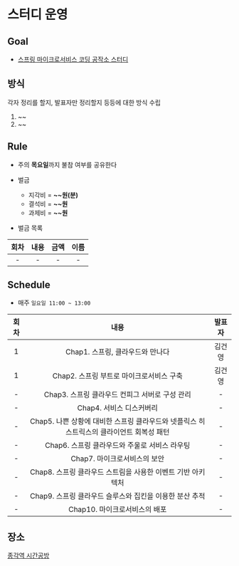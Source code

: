 # 스터디 운영

## Goal
* [스프링 마이크로서비스 코딩 공작소 스터디](http://www.yes24.com/Product/Goods/67473377?Acode=101)

## 방식

각자 정리를 할지, 발표자만 정리할지 등등에 대한 방식 수립

1. ~~
2. ~~

## Rule
- 주의 **목요일**까지 불참 여부를 공유한다
- 벌금
    - 지각비 = **~~원(분)**
    - 결석비 = **~~원**
    - 과제비 = **~~원**
    
- 벌금 목록  
  
|회차|내용|금액|이름|  
| :---: | :---: | :---: | :---: |  
|-|- |- | -|  

## Schedule
- 매주 `일요일 11:00 ~ 13:00`  

|회차|내용|발표자|  
| :---: | :---: | :---: |  
|1| Chap1. 스프링, 클라우드와 만나다 | 김건영 |
|1| Chap2. 스프링 부트로 마이크로서비스 구축 | 김건영 |
| - | Chap3. 스프링 클라우드 컨피그 서버로 구성 관리 | - | 
| - | Chap4. 서비스 디스커버리 | - | 
| - | Chap5. 나쁜 상황에 대비한 스프링 클라우드와 넷플릭스 히스트릭스의 클라이언트 회복성 패턴 | - | 
| - | Chap6. 스프링 클라우드와 주울로 서비스 라우팅 | - | 
| - | Chap7. 마이크로서비스의 보안  | - | 
| - | Chap8. 스프링 클라우드 스트림을 사용한 이벤트 기반 아키텍처 | - | 
| - | Chap9. 스프링 클라우드 슬루스와 집킨을 이용한 분산 추적 | - | 
| - | Chap10. 마이크로서비스의 배포 | - | 


## 장소
[종각역 시간공방](https://map.naver.com/local/siteview.nhn?code=377497269)



